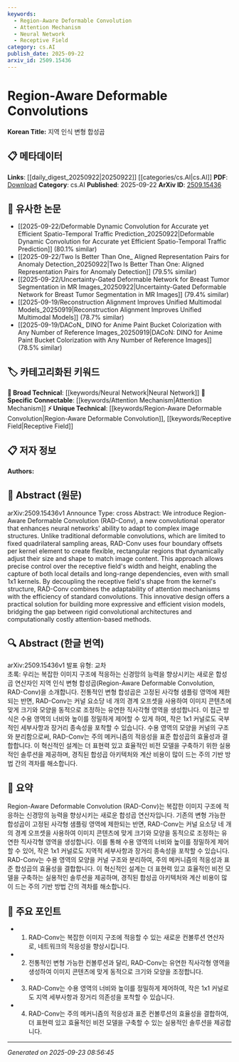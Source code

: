 ```yaml
---
keywords:
  - Region-Aware Deformable Convolution
  - Attention Mechanism
  - Neural Network
  - Receptive Field
category: cs.AI
publish_date: 2025-09-22
arxiv_id: 2509.15436
---
```


<!-- KEYWORD_LINKING_METADATA:
{
  "processed_timestamp": "2025-09-23T08:56:45.735697",
  "vocabulary_version": "1.0",
  "selected_keywords": [
    "Region-Aware Deformable Convolution",
    "Attention Mechanism",
    "Neural Network",
    "Receptive Field"
  ],
  "rejected_keywords": [],
  "similarity_scores": {
    "Region-Aware Deformable Convolution": 0.8,
    "Attention Mechanism": 0.78,
    "Neural Network": 0.75,
    "Receptive Field": 0.77
  },
  "extraction_method": "AI_prompt_based",
  "budget_applied": true,
  "candidates_json": {
    "candidates": [
      {
        "surface": "Region-Aware Deformable Convolution",
        "canonical": "Region-Aware Deformable Convolution",
        "aliases": [
          "RAD-Conv"
        ],
        "category": "unique_technical",
        "rationale": "Represents a novel convolutional operator that enhances neural networks' adaptability, crucial for linking advancements in convolutional techniques.",
        "novelty_score": 0.85,
        "connectivity_score": 0.65,
        "specificity_score": 0.9,
        "link_intent_score": 0.8
      },
      {
        "surface": "Attention Mechanism",
        "canonical": "Attention Mechanism",
        "aliases": [],
        "category": "specific_connectable",
        "rationale": "Links the adaptability of RAD-Conv with existing attention mechanisms, highlighting a hybrid approach in neural network design.",
        "novelty_score": 0.3,
        "connectivity_score": 0.85,
        "specificity_score": 0.7,
        "link_intent_score": 0.78
      },
      {
        "surface": "Neural Network",
        "canonical": "Neural Network",
        "aliases": [],
        "category": "broad_technical",
        "rationale": "Provides a foundational context for understanding the application of RAD-Conv in enhancing neural network architectures.",
        "novelty_score": 0.2,
        "connectivity_score": 0.9,
        "specificity_score": 0.5,
        "link_intent_score": 0.75
      },
      {
        "surface": "Receptive Field",
        "canonical": "Receptive Field",
        "aliases": [],
        "category": "unique_technical",
        "rationale": "Critical for understanding the dynamic adaptation of RAD-Conv, linking to concepts of spatial awareness in convolutional layers.",
        "novelty_score": 0.65,
        "connectivity_score": 0.7,
        "specificity_score": 0.8,
        "link_intent_score": 0.77
      }
    ],
    "ban_list_suggestions": [
      "method",
      "approach",
      "technique"
    ]
  },
  "decisions": [
    {
      "candidate_surface": "Region-Aware Deformable Convolution",
      "resolved_canonical": "Region-Aware Deformable Convolution",
      "decision": "linked",
      "scores": {
        "novelty": 0.85,
        "connectivity": 0.65,
        "specificity": 0.9,
        "link_intent": 0.8
      }
    },
    {
      "candidate_surface": "Attention Mechanism",
      "resolved_canonical": "Attention Mechanism",
      "decision": "linked",
      "scores": {
        "novelty": 0.3,
        "connectivity": 0.85,
        "specificity": 0.7,
        "link_intent": 0.78
      }
    },
    {
      "candidate_surface": "Neural Network",
      "resolved_canonical": "Neural Network",
      "decision": "linked",
      "scores": {
        "novelty": 0.2,
        "connectivity": 0.9,
        "specificity": 0.5,
        "link_intent": 0.75
      }
    },
    {
      "candidate_surface": "Receptive Field",
      "resolved_canonical": "Receptive Field",
      "decision": "linked",
      "scores": {
        "novelty": 0.65,
        "connectivity": 0.7,
        "specificity": 0.8,
        "link_intent": 0.77
      }
    }
  ]
}
-->

# Region-Aware Deformable Convolutions

**Korean Title:** 지역 인식 변형 합성곱

## 📋 메타데이터

**Links**: [[daily_digest_20250922|20250922]] [[categories/cs.AI|cs.AI]]
**PDF**: [Download](https://arxiv.org/pdf/2509.15436.pdf)
**Category**: cs.AI
**Published**: 2025-09-22
**ArXiv ID**: [2509.15436](https://arxiv.org/abs/2509.15436)

## 🔗 유사한 논문
- [[2025-09-22/Deformable Dynamic Convolution for Accurate yet Efficient Spatio-Temporal Traffic Prediction_20250922|Deformable Dynamic Convolution for Accurate yet Efficient Spatio-Temporal Traffic Prediction]] (80.1% similar)
- [[2025-09-22/Two Is Better Than One_ Aligned Representation Pairs for Anomaly Detection_20250922|Two Is Better Than One: Aligned Representation Pairs for Anomaly Detection]] (79.5% similar)
- [[2025-09-22/Uncertainty-Gated Deformable Network for Breast Tumor Segmentation in MR Images_20250922|Uncertainty-Gated Deformable Network for Breast Tumor Segmentation in MR Images]] (79.4% similar)
- [[2025-09-19/Reconstruction Alignment Improves Unified Multimodal Models_20250919|Reconstruction Alignment Improves Unified Multimodal Models]] (78.7% similar)
- [[2025-09-19/DACoN_ DINO for Anime Paint Bucket Colorization with Any Number of Reference Images_20250919|DACoN: DINO for Anime Paint Bucket Colorization with Any Number of Reference Images]] (78.5% similar)

## 🏷️ 카테고리화된 키워드
**🧠 Broad Technical**: [[keywords/Neural Network|Neural Network]]
**🔗 Specific Connectable**: [[keywords/Attention Mechanism|Attention Mechanism]]
**⚡ Unique Technical**: [[keywords/Region-Aware Deformable Convolution|Region-Aware Deformable Convolution]], [[keywords/Receptive Field|Receptive Field]]

## 📋 저자 정보

**Authors:** 

## 📄 Abstract (원문)

arXiv:2509.15436v1 Announce Type: cross 
Abstract: We introduce Region-Aware Deformable Convolution (RAD-Conv), a new convolutional operator that enhances neural networks' ability to adapt to complex image structures. Unlike traditional deformable convolutions, which are limited to fixed quadrilateral sampling areas, RAD-Conv uses four boundary offsets per kernel element to create flexible, rectangular regions that dynamically adjust their size and shape to match image content. This approach allows precise control over the receptive field's width and height, enabling the capture of both local details and long-range dependencies, even with small 1x1 kernels. By decoupling the receptive field's shape from the kernel's structure, RAD-Conv combines the adaptability of attention mechanisms with the efficiency of standard convolutions. This innovative design offers a practical solution for building more expressive and efficient vision models, bridging the gap between rigid convolutional architectures and computationally costly attention-based methods.

## 🔍 Abstract (한글 번역)

arXiv:2509.15436v1 발표 유형: 교차  
초록: 우리는 복잡한 이미지 구조에 적응하는 신경망의 능력을 향상시키는 새로운 합성곱 연산자인 지역 인식 변형 합성곱(Region-Aware Deformable Convolution, RAD-Conv)을 소개합니다. 전통적인 변형 합성곱은 고정된 사각형 샘플링 영역에 제한되는 반면, RAD-Conv는 커널 요소당 네 개의 경계 오프셋을 사용하여 이미지 콘텐츠에 맞게 크기와 모양을 동적으로 조정하는 유연한 직사각형 영역을 생성합니다. 이 접근 방식은 수용 영역의 너비와 높이를 정밀하게 제어할 수 있게 하여, 작은 1x1 커널로도 국부적인 세부사항과 장거리 종속성을 포착할 수 있습니다. 수용 영역의 모양을 커널의 구조와 분리함으로써, RAD-Conv는 주의 메커니즘의 적응성을 표준 합성곱의 효율성과 결합합니다. 이 혁신적인 설계는 더 표현력 있고 효율적인 비전 모델을 구축하기 위한 실용적인 솔루션을 제공하며, 경직된 합성곱 아키텍처와 계산 비용이 많이 드는 주의 기반 방법 간의 격차를 해소합니다.

## 📝 요약

Region-Aware Deformable Convolution (RAD-Conv)는 복잡한 이미지 구조에 적응하는 신경망의 능력을 향상시키는 새로운 합성곱 연산자입니다. 기존의 변형 가능한 합성곱이 고정된 사각형 샘플링 영역에 제한되는 반면, RAD-Conv는 커널 요소당 네 개의 경계 오프셋을 사용하여 이미지 콘텐츠에 맞게 크기와 모양을 동적으로 조정하는 유연한 직사각형 영역을 생성합니다. 이를 통해 수용 영역의 너비와 높이를 정밀하게 제어할 수 있어, 작은 1x1 커널로도 지역적 세부사항과 장거리 종속성을 포착할 수 있습니다. RAD-Conv는 수용 영역의 모양을 커널 구조와 분리하여, 주의 메커니즘의 적응성과 표준 합성곱의 효율성을 결합합니다. 이 혁신적인 설계는 더 표현력 있고 효율적인 비전 모델을 구축하는 실용적인 솔루션을 제공하며, 경직된 합성곱 아키텍처와 계산 비용이 많이 드는 주의 기반 방법 간의 격차를 해소합니다.

## 🎯 주요 포인트

- 1. RAD-Conv는 복잡한 이미지 구조에 적응할 수 있는 새로운 컨볼루션 연산자로, 네트워크의 적응성을 향상시킵니다.
- 2. 전통적인 변형 가능한 컨볼루션과 달리, RAD-Conv는 유연한 직사각형 영역을 생성하여 이미지 콘텐츠에 맞게 동적으로 크기와 모양을 조정합니다.
- 3. RAD-Conv는 수용 영역의 너비와 높이를 정밀하게 제어하여, 작은 1x1 커널로도 지역 세부사항과 장거리 의존성을 포착할 수 있습니다.
- 4. RAD-Conv는 주의 메커니즘의 적응성과 표준 컨볼루션의 효율성을 결합하여, 더 표현력 있고 효율적인 비전 모델을 구축할 수 있는 실용적인 솔루션을 제공합니다.


---

*Generated on 2025-09-23 08:56:45*